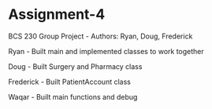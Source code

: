 # Assignment-4
BCS 230 Group Project - Authors: Ryan, Doug, Frederick

Ryan - Built main and implemented classes to work together

Doug - Built Surgery and Pharmacy class

Frederick - Built PatientAccount class

Waqar - Built main functions and debug

